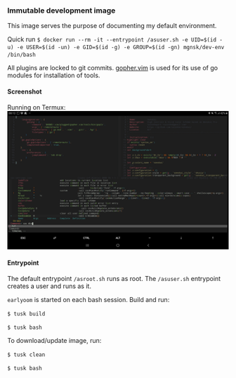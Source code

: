 ### Immutable development image

This image serves the purpose of documenting my default environment.

Quick run
`$ docker run --rm -it --entrypoint /asuser.sh -e UID=$(id -u) -e USER=$(id -un) -e GID=$(id -g) -e GROUP=$(id -gn) mgnsk/dev-env /bin/bash`

All plugins are locked to git commits. [gopher.vim](https://github.com/arp242/gopher.vim) is used for its use of go modules for installation of tools.

#### Screenshot

Running on Termux:
![Android tablet with Termux running Vim](screenshot2.jpg)


#### Entrypoint

The default entrypoint `/asroot.sh` runs as root.
The `/asuser.sh` entrypoint creates a user and runs as it.

`earlyoom` is started on each bash session.
Build and run:

`$ tusk build`

`$ tusk bash`
 
 To download/update image, run:

`$ tusk clean`

`$ tusk bash`

